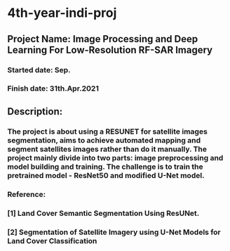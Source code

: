 # 4th-year-indi-proj
## Project Name: Image Processing and Deep Learning For Low-Resolution RF-SAR Imagery
### Started date: Sep.
### Finish date: 31th.Apr.2021
## Description:
### The project is about using a RESUNET for satellite images segmentation, aims to achieve automated mapping and segment satellites images rather than do it manually. The project mainly divide into two parts: image preprocessing and model building and training. The challenge is to train the pretrained model - ResNet50 and modified U-Net model.
### Reference:
### [1] Land Cover Semantic Segmentation Using ResUNet.
### [2] Segmentation of Satellite Imagery using U-Net Models for Land Cover Classification
